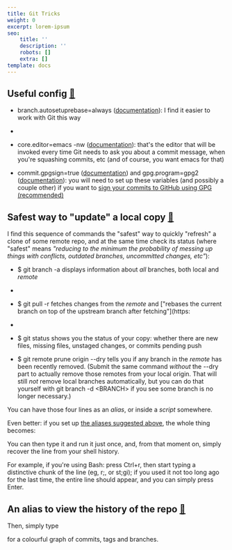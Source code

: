 ```yaml
---
title: Git Tricks
weight: 0
excerpt: lorem-ipsum
seo:
    title: ''
    description: ''
    robots: []
    extra: []
template: docs
---
```


## Useful config [🔗](https://w3c.github.io/git.html#config)&#xA;&#xA;

- branch.autosetuprebase=always ([documentation](https://git-scm.com/docs/git-config#git-config-branchautoSetupRebase)): I find it easier to work with Git this way
- 
- core.editor=emacs -nw ([documentation](https://git-scm.com/docs/git-config#git-config-coreeditor)): that's the editor that will be invoked every time Git needs to ask you about a commit message, when you're squashing commits, etc (and of course, you want emacs for that)

- commit.gpgsign=true ([documentation](https://git-scm.com/docs/git-config#git-config-commitgpgSign)) and gpg.program=gpg2 ([documentation](https://git-scm.com/docs/git-config#git-config-gpgprogram)): you will need to set up these variables (and possibly a couple other) if you want to [sign your commits to GitHub using GPG (recommended)](https://help.github.com/articles/signing-commits-with-gpg/)

## Safest way to "update" a local copy [🔗](https://w3c.github.io/git.html#update)

I find this sequence of commands the "safest" way to quickly "refresh" a clone of some remote repo, and at the same time check its status (where "safest" means _"reducing to the minimum the probability of messing up things with conflicts, outdated branches, uncommitted changes, etc"_):

- $ git branch -a displays information about _all_ branches, both local and _remote_
- 
- $ git pull -r fetches changes from the _remote_ and ["rebases the current branch on top of the upstream branch after fetching"](https:
- 
- $ git status shows you the status of your copy: whether there are new files, missing files, unstaged changes, or commits pending push

- $ git remote prune origin --dry tells you if any branch in the _remote_ has been recently removed. (Submit the same command _without_ the --dry part to actually remove those remotes from your local origin. That will still _not_ remove local branches automatically, but you can do that yourself with git branch -d \<BRANCH> if you see some branch is no longer necessary.)

You can have those four lines as an _alias_, or inside a _script_ somewhere.

Even better: if you set up [the aliases suggested above](https://w3c.github.io/git.html#aliases), the whole thing becomes:

You can then type it and run it just once, and, from that moment on, simply recover the line from your shell history.

For example, if you're using Bash: press Ctrl+r, then start typing a distinctive chunk of the line (eg, r;, or st;gi); if you used it not too long ago for the last time, the entire line should appear, and you can simply press Enter.

## An alias to view the history of the repo [🔗](https://w3c.github.io/git.html#lg)

Then, simply type

for a colourful graph of commits, tags and branches.
